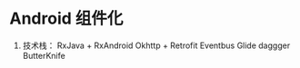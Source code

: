 # Android 组件化
1. 技术栈：
RxJava + RxAndroid
   Okhttp + Retrofit
   Eventbus
   Glide
   daggger
   ButterKnife
